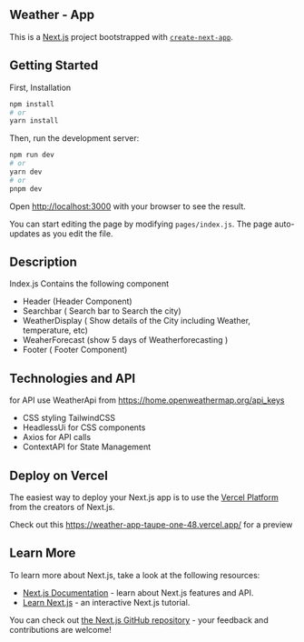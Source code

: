## Weather - App
This is a [Next.js](https://nextjs.org/) project bootstrapped with [`create-next-app`](https://github.com/vercel/next.js/tree/canary/packages/create-next-app).


## Getting Started


First, Installation
```bash
npm install
# or
yarn install
```

Then, run the development server:
```bash
npm run dev
# or
yarn dev
# or
pnpm dev
```

Open [http://localhost:3000](http://localhost:3000) with your browser to see the result.

You can start editing the page by modifying `pages/index.js`. The page auto-updates as you edit the file.

## Description

Index.js Contains the following component 
- Header (Header Component)
- Searchbar ( Search bar to Search the city)
- WeatherDisplay ( Show details of the City including Weather, temperature, etc)
- WeaherForecast (show 5 days of Weatherforecasting )
- Footer ( Footer Component)
## Technologies and API
for API use WeatherApi from https://home.openweathermap.org/api_keys 
- CSS styling TailwindCSS 
- HeadlessUi for CSS components 
- Axios for API calls 
- ContextAPI for State Management
  
## Deploy on Vercel

The easiest way to deploy your Next.js app is to use the [Vercel Platform](https://vercel.com/new?utm_medium=default-template&filter=next.js&utm_source=create-next-app&utm_campaign=create-next-app-readme) from the creators of Next.js.

Check out this  https://weather-app-taupe-one-48.vercel.app/ for a preview

## Learn More

To learn more about Next.js, take a look at the following resources:

- [Next.js Documentation](https://nextjs.org/docs) - learn about Next.js features and API.
- [Learn Next.js](https://nextjs.org/learn) - an interactive Next.js tutorial.

You can check out [the Next.js GitHub repository](https://github.com/vercel/next.js/) - your feedback and contributions are welcome!

